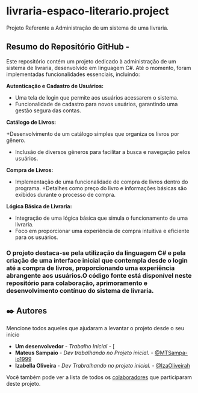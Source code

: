 # livraria-espaco-literario.project
Projeto Referente a Administração de um sistema de uma livraria.

## Resumo do Repositório GitHub - 

Este repositório contém um projeto dedicado à administração de um sistema de livraria, desenvolvido em linguagem C#. Até o momento, foram implementadas funcionalidades essenciais, incluindo:

**Autenticação e Cadastro de Usuários:**

 + Uma tela de login que permite aos usuários acessarem o sistema.
+ Funcionalidade de cadastro para novos usuários, garantindo uma gestão segura das contas.

**Catálogo de Livros:**

+Desenvolvimento de um catálogo simples que organiza os livros por gênero.                                 
+ Inclusão de diversos gêneros para facilitar a busca e navegação pelos usuários.                                   

**Compra de Livros:**

+ Implementação de uma funcionalidade de compra de livros dentro do programa.
+Detalhes como preço do livro e informações básicas são exibidos durante o processo de compra.

**Lógica Básica de Livraria:**

 + Integração de uma lógica básica que simula o funcionamento de uma livraria.
+ Foco em proporcionar uma experiência de compra intuitiva e eficiente para os usuários.

 ### O projeto destaca-se pela utilização da linguagem C# e pela criação de uma interface inicial que contempla desde o login até a compra de livros, proporcionando uma experiência abrangente aos usuários.O código fonte está disponível neste repositório para colaboração, aprimoramento e desenvolvimento contínuo do sistema de livraria.



## ✒️ Autores

Mencione todos aqueles que ajudaram a levantar o projeto desde o seu início

* **Um desenvolvedor** - *Trabalho Inicial* - [
* **Mateus Sampaio** - *Dev trabalhando no Projeto inicial.* - [@MTSampa-io1999](https://github.com/MTSampa-io1999)
* **Izabella Oliveira** - *Dev Trabralhando no projeto inicial.* - [@IzaOliveirah](https://github.com/IzaOliveirah)

Você também pode ver a lista de todos os [colaboradores](https://github.com/usuario/projeto/colaboradores) que participaram deste projeto.







